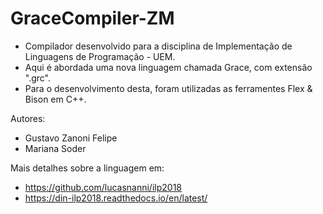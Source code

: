 # GraceCompiler-ZM

* Compilador desenvolvido para a disciplina de Implementação de Linguagens de Programação - UEM.
* Aqui é abordada uma nova linguagem chamada Grace, com extensão ".grc".
* Para o desenvolvimento desta, foram utilizadas as ferramentes Flex & Bison em C++.

Autores:
- Gustavo Zanoni Felipe
- Mariana Soder

Mais detalhes sobre a linguagem em:
- https://github.com/lucasnanni/ilp2018
- https://din-ilp2018.readthedocs.io/en/latest/
